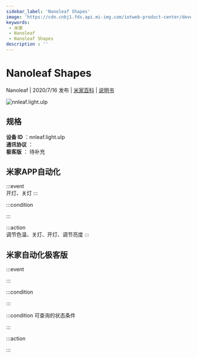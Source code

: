```yaml
---
sidebar_label: 'Nanoleaf Shapes'
image: 'https://cdn.cnbj1.fds.api.mi-img.com/iotweb-product-center/developer_1571221470003y5iUqEPV.png?GalaxyAccessKeyId=AKVGLQWBOVIRQ3XLEW&Expires=9223372036854775807&Signature=3cH1Jo9GBq9hxq9rJSMJJxXC+ks='
keywords: 
 - 米家
 - Nanoleaf
 - Nanoleaf Shapes
description : ''
---
```

# Nanoleaf Shapes

Nanoleaf | 2020/7/16 发布 | [米家百科](https://home.mi.com/webapp/content/baike/product/index.html?model=nnleaf.light.ulp) | [说明书](https://home.mi.com/views/introduction.html?model=nnleaf.light.ulp&region=cn)

![nnleaf.light.ulp](https://cdn.cnbj1.fds.api.mi-img.com/iotweb-product-center/developer_1571221470003y5iUqEPV.png?GalaxyAccessKeyId=AKVGLQWBOVIRQ3XLEW&Expires=9223372036854775807&Signature=3cH1Jo9GBq9hxq9rJSMJJxXC+ks=)

## 规格  
> 
**设备 ID** ：nnleaf.light.ulp  
**通讯协议** ：  
**极客版**  ： 待补充 


## 米家APP自动化  

:::event  
开灯、关灯
:::

:::condition  

:::

:::action   
调节色温、关灯、开灯、调节亮度
:::

## 米家自动化极客版  

:::event  

:::

:::condition  

:::

:::condition 可查询的状态条件  

:::

:::action  

:::

        
